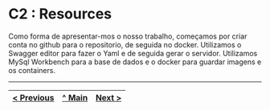 # C2 : Resources

Como forma de apresentar-mos o nosso trabalho, começamos por criar conta no github para o repositorio, de seguida no docker. Utilizamos o Swagger editor para fazer o Yaml e de seguida gerar o servidor. Utilizamos MySql Workbench para a base de dados e o docker para guardar imagens e os containers.

---
[< Previous](c1.md) | [^ Main](../../../) | [Next >](c3.md)
:--- | :---: | ---: